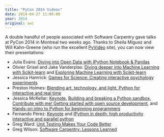 ```yaml
---
title: "PyCon 2014 Videos"
date: 2014-04-27 11:00:00
year: 2014
original: swc
---
```

<p>
  A double handful of people associated with Software Carpentry
  gave talks at PyCon 2014 in Montreal two weeks ago.
  Thanks to Sheila Miguez and Will Kahn-Greene
  (who run the excellent <a href="http://pyvideo.org">PyVideo</a> site),
  you can now view their presentations:
</p>
<ul>
  <li>Julia Evans: <a href="http://pyvideo.org/video/2657/diving-into-open-data-with-ipython-notebook-pan-0">Diving into Open Data with IPython Notebook &amp; Pandas</a></li>
  <li>Olivier Grisel and Jake Vanderplas: <a href="http://pyvideo.org/video/2614/diving-deeper-into-machine-learning-with-scikit-l">Diving deeper into Machine Learning with Scikit-learn</a> and <a href="http://pyvideo.org/video/2561/exploring-machine-learning-with-scikit-learn">Exploring Machine Learning with Scikit-learn</a></li>
  <li>Jessica Hamrick: <a href="http://pyvideo.org/video/2655/games-for-science-creating-interactive-psycholog">Games for Science: Creating interactive psychology experiments</a></li>
  <li>Preston Holmes: <a href="http://pyvideo.org/video/2619/blending-art-technology-and-light-python-for-i">Blending art, technology, and light, Python for interactive and real time</li></a>
  <li>Jessica McKellar: <a href="http://pyvideo.org/video/2684/keynote-jessica-mckellar">Keynote</a>, <a href="http://pyvideo.org/video/2585/building-and-breaking-a-python-sandbox">Building and breaking a Python sandbox</a>, <a href="http://pyvideo.org/video/2586/contribute-with-me-getting-started-with-open-sou-0">Contribute with me! Getting started with open source development</a>, and <a href="http://pyvideo.org/video/2559/hands-on-intro-to-python-for-beginning-programmer">Hands-on intro to Python for beginning programmers</a></li>
  <li>Fernando Pérez: <a href="http://pyvideo.org/video/2683/keynote-fernando-perez">Keynote</a> and <a href="http://pyvideo.org/video/2577/ipython-in-depth-high-productivity-interactive-a-1">IPython in depth: high productivity interactive and parallel python</a></li>
  <li>Greg Ward: <a href="http://pyvideo.org/video/2648/unit-testing-makes-your-code-better">Unit Testing Makes Your Code Better</a></li>
  <li>Greg Wilson: <a href="http://pyvideo.org/video/2649/software-carpentry-lessons-learned">Software Carpentry: Lessons Learned</a></li>
</ul>
